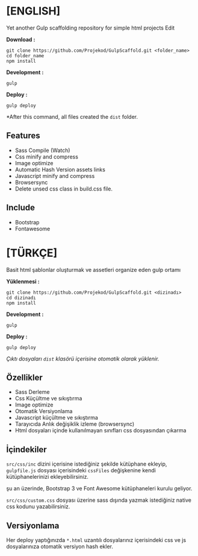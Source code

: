 [ENGLISH]
===
Yet another Gulp scaffolding repository for simple html projects Edit

**Download :**
```
git clone https://github.com/Projekod/GulpScaffold.git <folder_name>
cd folder_name
npm install
```
**Development :**

```
gulp
```

**Deploy :**

```
gulp deploy
```
*After this command, all files created the `dist` folder.

## Features

* Sass Compile (Watch)
* Css minify and compress 
* Image optimize
* Automatic Hash Version assets links
* Javascript minify and compress
* Browsersync
* Delete unsed css class in build.css file. 

## Include

* Bootstrap
* Fontawesome


[TÜRKÇE]
===

Basit html şablonlar oluşturmak ve assetleri organize eden 
gulp ortamı

**Yüklenmesi :**
```
git clone https://github.com/Projekod/GulpScaffold.git <dizinadı>
cd dizinadı
npm install
```


**Development :**

```
gulp
```

**Deploy :**

```
gulp deploy
```
*Çıktı dosyaları `dist` klasörü içerisine otomatik olarak yüklenir.*


## Özellikler

* Sass Derleme
* Css Küçültme ve sıkıştırma 
* Image optimize
* Otomatik Versiyonlama
* Javascript küçültme ve sıkıştırma
* Tarayıcıda Anlık değişiklik izleme (browsersync)
* Html dosyaları içinde kullanılmayan sınıfları css dosyasından çıkarma 

## İçindekiler

`src/css/inc` dizini içerisine istediğiniz şekilde kütüphane ekleyip,
`gulpfile.js` dosyası içerisindeki `cssFiles` değişkenine kendi kütüphanelerinizi ekleyebilirsiniz.

şu an üzerinde,
Bootstrap 3 ve Font Awesome kütüphaneleri kurulu geliyor.


`src/css/custom.css` dosyası üzerine sass dışında yazmak istediğiniz native css kodunu yazabilirsiniz.

## Versiyonlama

Her deploy yaptığınızda `*.html` uzantılı dosyalarınız içerisindeki css ve js dosyalarınıza otomatik versiyon hash ekler. 

